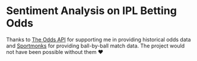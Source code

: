 # Sentiment Analysis on IPL Betting Odds

Thanks to [The Odds API](https://the-odds-api.com/) for supporting me in providing historical odds data and [Sportmonks](https://www.sportmonks.com/) for providing ball-by-ball match data. The project would not have been possible without them ❤️
